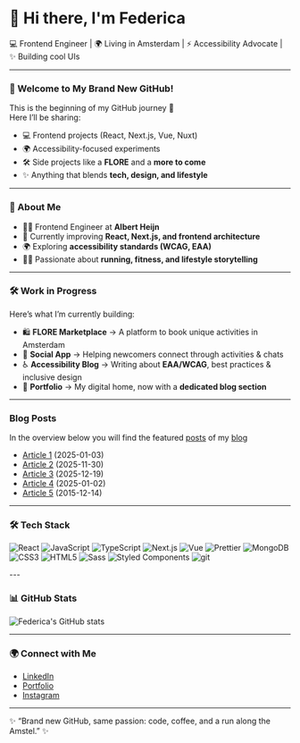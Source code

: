 # 👋 Hi there, I'm Federica  

💻 Frontend Engineer | 🌍 Living in Amsterdam | ⚡ Accessibility Advocate | ✨ Building cool UIs  

---

### 🎉 Welcome to My Brand New GitHub!
This is the beginning of my GitHub journey 🚀  
Here I’ll be sharing:  
- 💻 Frontend projects (React, Next.js, Vue, Nuxt)  
- 🌍 Accessibility-focused experiments  
- 🛠️ Side projects like a **FLORE** and a **more to come** 
- ✨ Anything that blends **tech, design, and lifestyle**  

---

### 🚀 About Me
- 👩‍💻 Frontend Engineer at **Albert Heijn**  
- 🌱 Currently improving **React, Next.js, and frontend architecture**  
- 🌍 Exploring **accessibility standards (WCAG, EAA)**  
- 🏃‍♀️ Passionate about **running, fitness, and lifestyle storytelling**  

---

### 🛠 Work in Progress  
Here’s what I’m currently building:  
- 🛍 **FLORE Marketplace** → A platform to book unique activities in Amsterdam  
- 🤝 **Social App** → Helping newcomers connect through activities & chats  
- ♿ **Accessibility Blog** → Writing about **EAA/WCAG**, best practices & inclusive design  
- 🎨 **Portfolio** → My digital home, now with a **dedicated blog section**  

---

### Blog Posts
In the overview below you will find the featured [posts](https://comingsoon) of my [blog](https://comingsoon/)

<!-- BLOG_START -->
- [Article 1](https://comingsoon) (2025-01-03)
- [Article 2](https://comingsoon) (2025-11-30)
- [Article 3](https://comingsoon) (2025-12-19)
- [Article 4](https://comingsoon) (2025-01-02)
- [Article 5](https://comingsoon) (2015-12-14)
<!-- BLOG_END -->

---

### 🛠️ Tech Stack  
<p>
  <img alt="React" src="https://img.shields.io/badge/-React-45b8d8?style=flat-square&logo=react&logoColor=white" />
  <img alt="JavaScript" src="https://img.shields.io/badge/JavaScript-F7DF1E?style=flat-square&logo=javascript&logoColor=black" />
  <img alt="TypeScript" src="https://img.shields.io/badge/TypeScript-3178C6?style=flat-square&logo=typescript&logoColor=white" />
  <img alt="Next.js" src="https://img.shields.io/badge/Next.js-000000?style=flat-square&logo=next.js&logoColor=white" />
  <img alt="Vue" src="https://img.shields.io/badge/Vue-4FC08D?style=flat-square&logo=vue.js&logoColor=white" />
  <img alt="Prettier" src="https://img.shields.io/badge/-Prettier-F7B93E?style=flat-square&logo=prettier&logoColor=white" />
  <img alt="MongoDB" src="https://img.shields.io/badge/-MongoDB-13aa52?style=flat-square&logo=mongodb&logoColor=white" />
  <img alt="CSS3" src="https://img.shields.io/badge/CSS3-1572B6?style=flat-square&logo=css3&logoColor=white" />
  <img alt="HTML5" src="https://img.shields.io/badge/HTML5-E34F26?style=flat-square&logo=html5&logoColor=white" />
  <img alt="Sass" src="https://img.shields.io/badge/-Sass-CC6699?style=flat-square&logo=sass&logoColor=white" />
  <img alt="Styled Components" src="https://img.shields.io/badge/-Styled_Components-db7092?style=flat-square&logo=styled-components&logoColor=white" />
  <img alt="git" src="https://img.shields.io/badge/-Git-F05032?style=flat-square&logo=git&logoColor=white" />
</p>
---

### 📊 GitHub Stats
![Federica's GitHub stats](https://github-readme-stats.vercel.app/api?username=federicadivincenzo-gt&show_icons=true&theme=radical)  

---

### 🌍 Connect with Me  
- [LinkedIn](https://linkedin.com/in/YOUR-LINK)  
- [Portfolio](https://YOUR-PORTFOLIO-LINK.com)  
- [Instagram](https://instagram.com/YOUR-LINK)  

---

✨ “Brand new GitHub, same passion: code, coffee, and a run along the Amstel.” ✨
